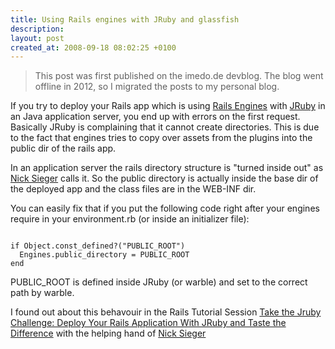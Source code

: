 ```yaml
---
title: Using Rails engines with JRuby and glassfish
description: 
layout: post
created_at: 2008-09-18 08:02:25 +0100
---
```

> This post was first published on the imedo.de devblog. The blog went offline in 2012, so I migrated the posts to my personal blog.

<p>If you try to deploy your Rails app which is using <a href="http://rails-engines.org/">Rails Engines</a> with <a href="http://jruby.codehaus.org/">JRuby</a> in an Java application server, you end up with errors on the first request. Basically JRuby is complaining that it cannot create directories. This is due to the fact that engines tries to copy over assets from the plugins into the public dir of the rails app.</p>

<p>In an application server the rails directory structure is "turned inside out" as <a href="http://blog.nicksieger.com/">Nick Sieger</a> calls it. So the public directory is actually inside the base dir of the deployed app and the class files are in the WEB-INF dir.</p>

<p>You can easily fix that if you put the following code right after your engines require in your environment.rb (or inside an initializer file):</p>

<pre><code>
if Object.const_defined?("PUBLIC_ROOT")
  Engines.public_directory = PUBLIC_ROOT
end
</code></pre>

<p><span class="caps">PUBLIC</span>_ROOT is defined inside JRuby (or warble) and set to the correct path by warble.</p>

<p>I found out about this behavouir in the Rails Tutorial Session <a href="http://en.oreilly.com/railseurope2008/public/schedule/detail/3598">Take the Jruby Challenge: Deploy Your Rails Application With JRuby and Taste the Difference</a>  with the helping hand of <a href="http://blog.nicksieger.com/">Nick Sieger</a></p>
